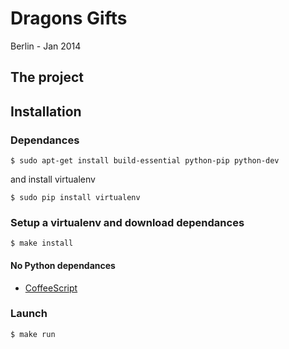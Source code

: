 Dragons Gifts
=============

Berlin - Jan 2014

## The project

## Installation

### Dependances

	$ sudo apt-get install build-essential python-pip python-dev

and install virtualenv

	$ sudo pip install virtualenv

### Setup a virtualenv and download dependances

	$ make install

#### No Python dependances

* [CoffeeScript](http://coffeescript.org/)

### Launch

```
$ make run
```
